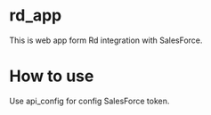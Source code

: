 rd_app
======

This is web app form Rd integration with SalesForce.

How to use
======

Use api_config for config SalesForce token.
